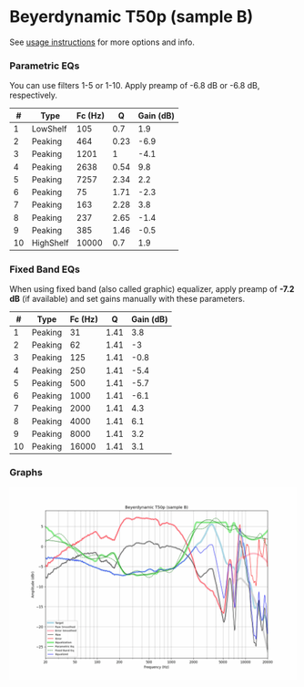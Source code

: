 # Beyerdynamic T50p (sample B)
See [usage instructions](https://github.com/jaakkopasanen/AutoEq#usage) for more options and info.

### Parametric EQs
You can use filters 1-5 or 1-10. Apply preamp of -6.8 dB or -6.8 dB, respectively.

|   # | Type      |   Fc (Hz) |    Q |   Gain (dB) |
|-----|-----------|-----------|------|-------------|
|   1 | LowShelf  |       105 | 0.7  |         1.9 |
|   2 | Peaking   |       464 | 0.23 |        -6.9 |
|   3 | Peaking   |      1201 | 1    |        -4.1 |
|   4 | Peaking   |      2638 | 0.54 |         9.8 |
|   5 | Peaking   |      7257 | 2.34 |         2.2 |
|   6 | Peaking   |        75 | 1.71 |        -2.3 |
|   7 | Peaking   |       163 | 2.28 |         3.8 |
|   8 | Peaking   |       237 | 2.65 |        -1.4 |
|   9 | Peaking   |       385 | 1.46 |        -0.5 |
|  10 | HighShelf |     10000 | 0.7  |         1.9 |

### Fixed Band EQs
When using fixed band (also called graphic) equalizer, apply preamp of **-7.2 dB** (if available) and set gains manually with these parameters.

|   # | Type    |   Fc (Hz) |    Q |   Gain (dB) |
|-----|---------|-----------|------|-------------|
|   1 | Peaking |        31 | 1.41 |         3.8 |
|   2 | Peaking |        62 | 1.41 |        -3   |
|   3 | Peaking |       125 | 1.41 |        -0.8 |
|   4 | Peaking |       250 | 1.41 |        -5.4 |
|   5 | Peaking |       500 | 1.41 |        -5.7 |
|   6 | Peaking |      1000 | 1.41 |        -6.1 |
|   7 | Peaking |      2000 | 1.41 |         4.3 |
|   8 | Peaking |      4000 | 1.41 |         6.1 |
|   9 | Peaking |      8000 | 1.41 |         3.2 |
|  10 | Peaking |     16000 | 1.41 |         3.1 |

### Graphs
![](./Beyerdynamic%20T50p%20(sample%20B).png)
